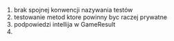 1. brak spojnej konwencji nazywania testów
2. testowanie metod ktore powinny byc raczej prywatne
3. podpowiedzi intellija w GameResult
4. 
